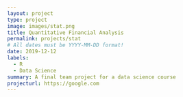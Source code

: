```yaml
---
layout: project
type: project
image: images/stat.png
title: Quantitative Financial Analysis
permalink: projects/stat
# All dates must be YYYY-MM-DD format!
date: 2019-12-12
labels:
  - R
  - Data Science
summary: A final team project for a data science course
projecturl: https://google.com
---
```



